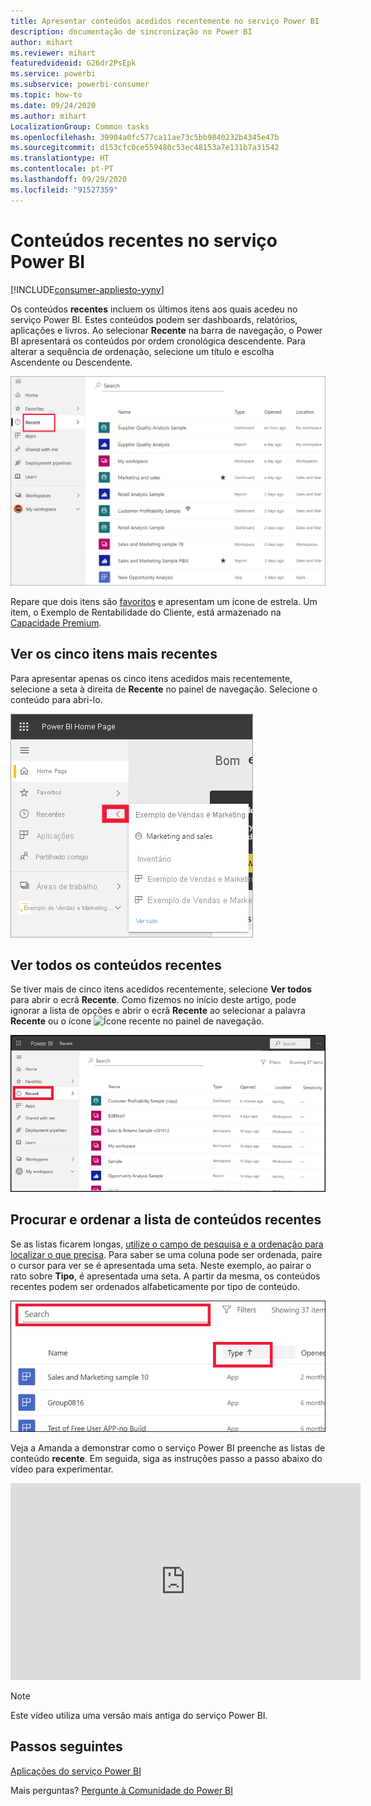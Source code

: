 ```yaml
---
title: Apresentar conteúdos acedidos recentemente no serviço Power BI
description: documentação de sincronização no Power BI
author: mihart
ms.reviewer: mihart
featuredvideoid: G26dr2PsEpk
ms.service: powerbi
ms.subservice: powerbi-consumer
ms.topic: how-to
ms.date: 09/24/2020
ms.author: mihart
LocalizationGroup: Common tasks
ms.openlocfilehash: 39904a0fc577ca11ae73c5bb9840232b4345e47b
ms.sourcegitcommit: d153cfc0ce559480c53ec48153a7e131b7a31542
ms.translationtype: HT
ms.contentlocale: pt-PT
ms.lasthandoff: 09/29/2020
ms.locfileid: "91527359"
---
```

# <a name="recent-content-in-the-power-bi-service"></a>Conteúdos **recentes** no serviço Power BI

[!INCLUDE[consumer-appliesto-yyny](../includes/consumer-appliesto-yyny.md)]

Os conteúdos **recentes** incluem os últimos itens aos quais acedeu no serviço Power BI. Estes conteúdos podem ser dashboards, relatórios, aplicações e livros. Ao selecionar **Recente** na barra de navegação, o Power BI apresentará os conteúdos por ordem cronológica descendente.  Para alterar a sequência de ordenação, selecione um título e escolha Ascendente ou Descendente.


![Janela Conteúdo recente](./media/end-user-recent/power-bi-recents.png)

Repare que dois itens são [favoritos](end-user-favorite.md) e apresentam um ícone de estrela. Um item, o Exemplo de Rentabilidade do Cliente, está armazenado na [Capacidade Premium](end-user-license.md).

## <a name="see-your-five-most-recents"></a>Ver os cinco itens mais recentes

Para apresentar apenas os cinco itens acedidos mais recentemente, selecione a seta à direita de **Recente** no painel de navegação.  Selecione o conteúdo para abri-lo. 

![Lista de opções Conteúdo recente](./media/end-user-recent/power-bi-recent-fly-out.png)

## <a name="see-all-of-your-recent-content"></a>Ver todos os conteúdos recentes

Se tiver mais de cinco itens acedidos recentemente, selecione **Ver todos** para abrir o ecrã **Recente**. Como fizemos no início deste artigo, pode ignorar a lista de opções e abrir o ecrã **Recente** ao selecionar a palavra **Recente** ou o ícone ![Ícone recente](./media/end-user-recent/power-bi-icon.png) no painel de navegação.

![apresentar todo o conteúdo recente](./media/end-user-recent/power-bi-admin-recent.png)


## <a name="search-and-sort-your-list-of-recent-content"></a>Procurar e ordenar a lista de conteúdos recentes

Se as listas ficarem longas, [utilize o campo de pesquisa e a ordenação para localizar o que precisa](end-user-search-sort.md). Para saber se uma coluna pode ser ordenada, paire o cursor para ver se é apresentada uma seta. Neste exemplo, ao pairar o rato sobre **Tipo**, é apresentada uma seta. A partir da mesma, os conteúdos recentes podem ser ordenados alfabeticamente por tipo de conteúdo. 

![Captura de ecrã a mostrar o Campo de pesquisa e a seta de ordenação](./media/end-user-recent/power-bi-recent-sort-search.png)

Veja a Amanda a demonstrar como o serviço Power BI preenche as listas de conteúdo **recente**. Em seguida, siga as instruções passo a passo abaixo do vídeo para experimentar.

<iframe width="560" height="315" src="https://www.youtube.com/embed/G26dr2PsEpk" frameborder="0" allowfullscreen></iframe>

> [!NOTE]
> Este vídeo utiliza uma versão mais antiga do serviço Power BI.

<!--
## Actions available from the **Recent** content list
The actions available to you will depend on the settings assigned by the content *designer*. Some of your options may include:
* Select the star icon to [favorite a dashboard, report, or app](end-user-favorite.md) ![star icon](./media/end-user-shared-with-me/power-bi-star-icon.png).
* Some dashboards and reports can be re-shared  ![share icon](./media/end-user-shared-with-me/power-bi-share-icon-new.png).
* [Open the report in Excel](end-user-export.md) ![export to Excel icon](./media/end-user-shared-with-me/power-bi-excel.png) 
* [View insights](end-user-insights.md) that Power BI finds in the data ![insights icon](./media/end-user-shared-with-me/power-bi-insights.png). -->





## <a name="next-steps"></a>Passos seguintes
[Aplicações do serviço Power BI](end-user-apps.md)

Mais perguntas? [Pergunte à Comunidade do Power BI](https://community.powerbi.com/)

